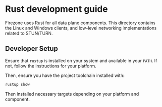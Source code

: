 # Rust development guide

Firezone uses Rust for all data plane components. This directory
contains the Linux and Windows clients, and low-level networking implementations related to STUN/TURN.

## Developer Setup

Ensure that `rustup` is installed on your system and available in your `PATH`.
If not, follow the instructions for your platform.

Then, ensure you have the project toolchain installed with:

```sh
rustup show
```

Then installed necessary targets depending on your platform and component.
